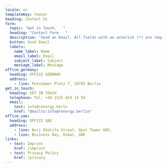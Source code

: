 ```yaml
---
locale: en
templateKey: footer
heading: Contact Us
form:
  topic: "Get In Touch.   "
  heading: "Contact Form   "
  description: "Send an Email. All fields with an asterisk (*) are required.   "
  button: Send Email
  labels:
    name_label: Name
    email_label: Email
    subject_label: Subject
    message_label: Message
office_germany:
  heading: OFFICE GERMANY
  address:
    - line: Potsdamer Platz 7, 10785 Berlin
get_in_touch:
  heading: GET IN TOUCH
  telephone: Tel. +49 1525 424 14 59
  email:
    text: info@renergy.berln
    href: "@mailto:info@renergy.berlin"
office_uae:
  heading: OFFICE UAE
  address:
    - line: Burj Khalifa Street, Opal Tower 605,
    - line: Business Bay, Dubai, UAE
links:
  - text: Imprint
    href: /imprint
  - text: Privacy Policy
    href: /privacy
---
```

